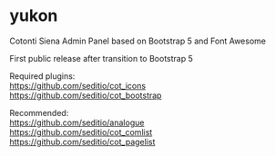 # yukon
Cotonti Siena Admin Panel based on Bootstrap 5 and Font Awesome

First public release after transition to Bootstrap 5

Required plugins:  
https://github.com/seditio/cot_icons  
https://github.com/seditio/cot_bootstrap

Recommended:  
https://github.com/seditio/analogue  
https://github.com/seditio/cot_comlist  
https://github.com/seditio/cot_pagelist
